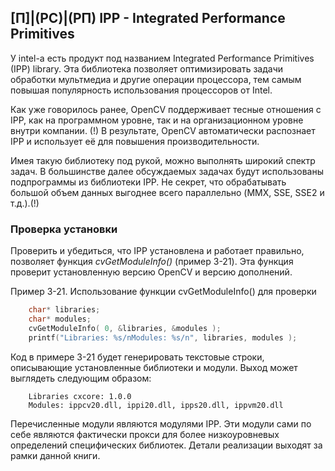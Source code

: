 ## [П]|(РС)|(РП) IPP - Integrated Performance Primitives

У intel-а есть продукт под названием Integrated Performance Primitives (IPP) library. Эта библиотека позволяет оптимизировать задачи обработки мультмедиа и другие операции процессора, тем самым повышая популярность использования процессоров от Intel. 

Как уже говорилось ранее, OpenCV поддерживает тесные отношения с IPP, как на программном уровне, так и на организационном уровне внутри компании. (!) В результате, OpenCV автоматически распознает IPP и использует её для повышения производительности.

Имея такую библиотеку под рукой, можно выполнять широкий спектр задач. В большинстве далее обсуждаемых задачах будут использованы подпрограммы из библиотеки IPP. Не секрет, что обрабатывать большой объем данных выгоднее всего параллельно (MMX, SSE, SSE2 и т.д.).(!)

### Проверка установки

Проверить и убедиться, что IPP установлена и работает правильно, позволяет функция *cvGetModuleInfo()* (пример 3-21). Эта функция проверит установленную версию OpenCV и версию дополнений.

Пример 3-21. Использование функции cvGetModuleInfo() для проверки
```cpp
	char* libraries;
	char* modules;
	cvGetModuleInfo( 0, &libraries, &modules );
	printf("Libraries: %s/nModules: %s/n", libraries, modules );
```

Код в примере 3-21 будет генерировать текстовые строки, описывающие установленные библиотеки и модули. Выход может выглядеть следующим образом:

```
	Libraries cxcore: 1.0.0
	Modules: ippcv20.dll, ippi20.dll, ipps20.dll, ippvm20.dll
```

Перечисленные модули являются модулями IPP. Эти модули сами по себе являются фактически прокси для более низкоуровневых определений специфических библиотек. Детали реализации выходят за рамки данной книги.